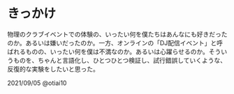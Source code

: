 # きっかけ

物理のクラブイベントでの体験の、いったい何を僕たちはあんなにも好きだったのか。あるいは嫌いだったのか。一方、オンラインの「DJ配信イベント」と呼ばれるものの、いったい何を僕は不満なのか。あるいは心躍らせるのか。そういうものを、ちゃんと言語化し、ひとつひとつ検証し、試行錯誤していくような、反復的な実験をしたいと思った。

2021/09/05 @otiai10
